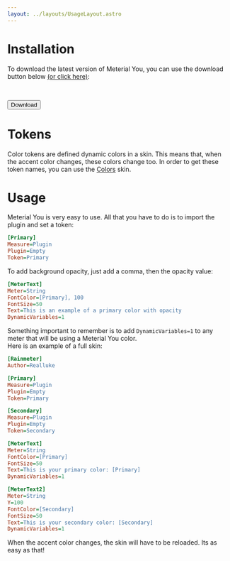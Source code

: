 ```yaml
---
layout: ../layouts/UsageLayout.astro
---
```

# Installation
To download the latest version of Meterial You, you can use the download button below [(or click here)](/download):  
<button style="margin-top: 45px;">Download</button>

# Tokens
Color tokens are defined dynamic colors in a skin. This means that, when the accent color changes, these colors change too. In order to get these token names, you can use the [Colors](/color-picker) skin.  

# Usage
Meterial You is very easy to use. All that you have to do is to import the plugin and set a token:
```ini
[Primary]
Measure=Plugin
Plugin=Empty
Token=Primary
```
To add background opacity, just add a comma, then the opacity value:
```ini
[MeterText]
Meter=String
FontColor=[Primary], 100
FontSize=50
Text=This is an example of a primary color with opacity
DynamicVariables=1
```
Something important to remember is to add `DynamicVariables=1` to any meter that will be using a Meterial You color.  
Here is an example of a full skin:
```ini
[Rainmeter]
Author=Realluke

[Primary]
Measure=Plugin
Plugin=Empty
Token=Primary

[Secondary]
Measure=Plugin
Plugin=Empty
Token=Secondary

[MeterText]
Meter=String
FontColor=[Primary]
FontSize=50
Text=This is your primary color: [Primary]
DynamicVariables=1

[MeterText2]
Meter=String
Y=100
FontColor=[Secondary]
FontSize=50
Text=This is your secondary color: [Secondary]
DynamicVariables=1
```
When the accent color changes, the skin will have to be reloaded.
Its as easy as that!
